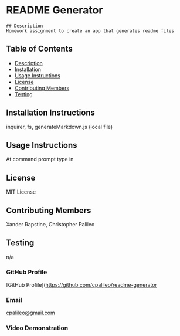 # README Generator

    ## Description
    Homework assignment to create an app that generates readme files

## Table of Contents

- [Description](#Description)
- [Installation](#Installation-Instructions)
- [Usage Instructions](#Usage-Instructions)
- [License](#License)
- [Contributing Members](#Contributing-Members)
- [Testing](#Testing)

## Installation Instructions

inquirer, fs, generateMarkdown.js (local file)

## Usage Instructions

At command prompt type in <node index.js>

## License

MIT License

## Contributing Members

Xander Rapstine, Christopher Palileo

## Testing

n/a

### GitHub Profile

[GitHub Profile](https://github.com/cpalileo/readme-generator

### Email

cpalileo@gmail.com

### Video Demonstration
